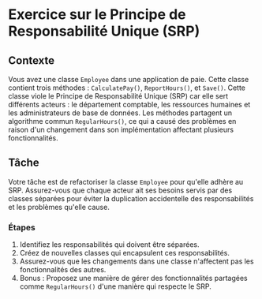 ﻿# Exercice sur le Principe de Responsabilité Unique (SRP)

## Contexte
Vous avez une classe `Employee` dans une application de paie. Cette classe contient trois méthodes : `CalculatePay()`, `ReportHours()`, et `Save()`. Cette classe viole le Principe de Responsabilité Unique (SRP) car elle sert différents acteurs : le département comptable, les ressources humaines et les administrateurs de base de données. Les méthodes partagent un algorithme commun `RegularHours()`, ce qui a causé des problèmes en raison d'un changement dans son implémentation affectant plusieurs fonctionnalités.

## Tâche
Votre tâche est de refactoriser la classe `Employee` pour qu'elle adhère au SRP. Assurez-vous que chaque acteur ait ses besoins servis par des classes séparées pour éviter la duplication accidentelle des responsabilités et les problèmes qu'elle cause.

### Étapes
1. Identifiez les responsabilités qui doivent être séparées.
2. Créez de nouvelles classes qui encapsulent ces responsabilités.
3. Assurez-vous que les changements dans une classe n'affectent pas les fonctionnalités des autres.
4. Bonus : Proposez une manière de gérer des fonctionnalités partagées comme `RegularHours()` d'une manière qui respecte le SRP.
